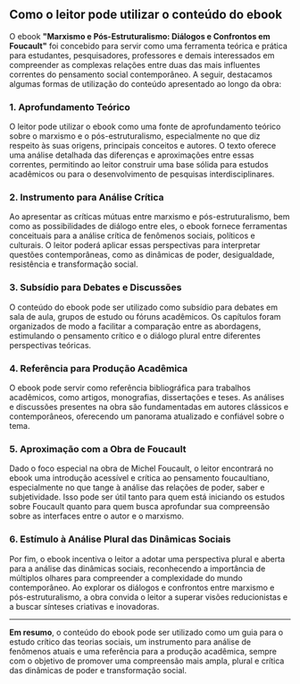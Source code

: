 
## Como o leitor pode utilizar o conteúdo do ebook

O ebook **"Marxismo e Pós-Estruturalismo: Diálogos e Confrontos em Foucault"** foi concebido para servir como uma ferramenta teórica e prática para estudantes, pesquisadores, professores e demais interessados em compreender as complexas relações entre duas das mais influentes correntes do pensamento social contemporâneo. A seguir, destacamos algumas formas de utilização do conteúdo apresentado ao longo da obra:

### 1. **Aprofundamento Teórico**

O leitor pode utilizar o ebook como uma fonte de aprofundamento teórico sobre o marxismo e o pós-estruturalismo, especialmente no que diz respeito às suas origens, principais conceitos e autores. O texto oferece uma análise detalhada das diferenças e aproximações entre essas correntes, permitindo ao leitor construir uma base sólida para estudos acadêmicos ou para o desenvolvimento de pesquisas interdisciplinares.

### 2. **Instrumento para Análise Crítica**

Ao apresentar as críticas mútuas entre marxismo e pós-estruturalismo, bem como as possibilidades de diálogo entre eles, o ebook fornece ferramentas conceituais para a análise crítica de fenômenos sociais, políticos e culturais. O leitor poderá aplicar essas perspectivas para interpretar questões contemporâneas, como as dinâmicas de poder, desigualdade, resistência e transformação social.

### 3. **Subsídio para Debates e Discussões**

O conteúdo do ebook pode ser utilizado como subsídio para debates em sala de aula, grupos de estudo ou fóruns acadêmicos. Os capítulos foram organizados de modo a facilitar a comparação entre as abordagens, estimulando o pensamento crítico e o diálogo plural entre diferentes perspectivas teóricas.

### 4. **Referência para Produção Acadêmica**

O ebook pode servir como referência bibliográfica para trabalhos acadêmicos, como artigos, monografias, dissertações e teses. As análises e discussões presentes na obra são fundamentadas em autores clássicos e contemporâneos, oferecendo um panorama atualizado e confiável sobre o tema.

### 5. **Aproximação com a Obra de Foucault**

Dado o foco especial na obra de Michel Foucault, o leitor encontrará no ebook uma introdução acessível e crítica ao pensamento foucaultiano, especialmente no que tange à análise das relações de poder, saber e subjetividade. Isso pode ser útil tanto para quem está iniciando os estudos sobre Foucault quanto para quem busca aprofundar sua compreensão sobre as interfaces entre o autor e o marxismo.

### 6. **Estímulo à Análise Plural das Dinâmicas Sociais**

Por fim, o ebook incentiva o leitor a adotar uma perspectiva plural e aberta para a análise das dinâmicas sociais, reconhecendo a importância de múltiplos olhares para compreender a complexidade do mundo contemporâneo. Ao explorar os diálogos e confrontos entre marxismo e pós-estruturalismo, a obra convida o leitor a superar visões reducionistas e a buscar sínteses criativas e inovadoras.

---

**Em resumo**, o conteúdo do ebook pode ser utilizado como um guia para o estudo crítico das teorias sociais, um instrumento para análise de fenômenos atuais e uma referência para a produção acadêmica, sempre com o objetivo de promover uma compreensão mais ampla, plural e crítica das dinâmicas de poder e transformação social.
```
